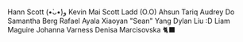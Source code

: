 Hann Scott (•̀ᴗ•́)و
Kevin Mai
Scott Ladd (O.O)
Ahsun Tariq
Audrey Do
Samantha Berg
Rafael Ayala
Xiaoyan "Sean" Yang
Dylan Liu :D
Liam Maguire
Johanna Varness
Denisa Marcisovska 🐈‍⬛
